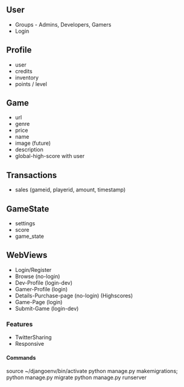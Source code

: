 ## User
* Groups - Admins, Developers, Gamers
* Login

## Profile
* user
* credits
* inventory
* points / level

## Game
* url
* genre
* price
* name
* image (future)
* description
* global-high-score with user

## Transactions
* sales (gameid, playerid, amount, timestamp)

## GameState
* settings
* score
* game_state

## WebViews
* Login/Register
* Browse (no-login)
* Dev-Profile (login-dev)
* Gamer-Profile (login) 
* Details-Purchase-page (no-login) (Highscores)
* Game-Page (login)
* Submit-Game (login-dev)

### Features
* TwitterSharing
* Responsive

#### Commands
source ~/djangoenv/bin/activate
python manage.py makemigrations;
python manage.py migrate
python manage.py runserver
